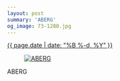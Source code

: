 ```yaml
---
layout: post
summary: 'ABERG'
og_image: 73-1280.jpg
---
```


<div class="post">
 <time>
  <a href="/73">
   {{ page.date | date: "%B %-d, %Y" }}
  </a>
 </time>
 <a href="/73">
  <figure data-taken="10/3/2013">
   <img alt="ABERG" sizes="(min-width: 700px) 50vw, calc(100vw - 2rem)" src="{{ site.assets_url }}/73-640.jpg" srcset="{{ site.assets_url }}/73-1280.jpg 1280w, {{ site.assets_url }}/73-960.jpg 960w, {{ site.assets_url }}/73-640.jpg 640w, {{ site.assets_url }}/73-320.jpg 320w"/>
  </figure>
 </a>
 <span>
  ABERG
 </span>
</div>
